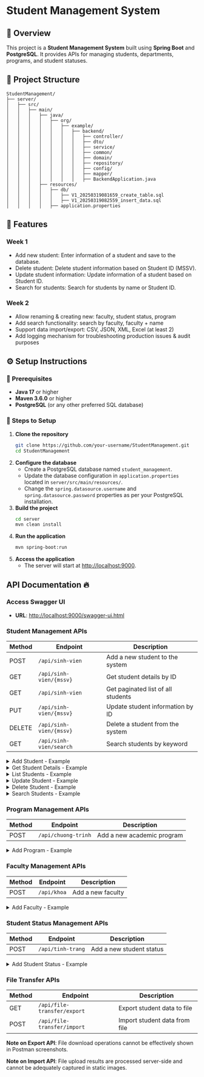 # Student Management System

## 📌 Overview
This project is a **Student Management System** built using **Spring Boot** and **PostgreSQL**. It provides APIs for managing students, departments, programs, and student statuses.

## 📂 Project Structure

```
StudentManagement/
├── server/
│   ├── src/
│   │   ├── main/
│   │   │   ├── java/
│   │   │   │   ├── org/
│   │   │   │   │   ├── example/
│   │   │   │   │   │   ├── backend/
│   │   │   │   │   │   │   ├── controller/
│   │   │   │   │   │   │   ├── dto/
│   │   │   │   │   │   │   ├── service/
│   │   │   │   │   │   │   ├── common/
│   │   │   │   │   │   │   ├── domain/
│   │   │   │   │   │   │   ├── repository/
│   │   │   │   │   │   │   ├── config/
│   │   │   │   │   │   │   ├── mapper/
│   │   │   │   │   │   │   ├── BackendApplication.java
│   │   │   ├── resources/
│   │   │   │   ├── db/
│   │   │   │   │   ├── V1_20250319081659_create_table.sql
│   │   │   │   │   ├── V1_20250319082559_insert_data.sql
│   │   │   │   ├── application.properties
```

## 🚀 Features

### Week 1
- Add new student: Enter information of a student and save to the database.
- Delete student: Delete student information based on Student ID (MSSV).
- Update student information: Update information of a student based on Student ID.
- Search for students: Search for students by name or Student ID.

### Week 2
- Allow renaming & creating new: faculty, student status, program
- Add search functionality: search by faculty, faculty + name
- Support data import/export: CSV, JSON, XML, Excel (at least 2)
- Add logging mechanism for troubleshooting production issues & audit purposes

## ⚙️ Setup Instructions

### **📌 Prerequisites**
- **Java 17** or higher
- **Maven 3.6.0** or higher
- **PostgreSQL** (or any other preferred SQL database)

### **🔧 Steps to Setup**
1. **Clone the repository**
   ```sh
   git clone https://github.com/your-username/StudentManagement.git
   cd StudentManagement

2. **Configure the database**
   - Create a PostgreSQL database named `student_management`.
   - Update the database configuration in `application.properties` located in `server/src/main/resources/`.
   - Change the `spring.datasource.username` and `spring.datasource.password` properties as per your PostgreSQL installation.
3. **Build the project**
    ```sh
    cd server
    mvn clean install
    ```
4. **Run the application**
    ```sh
   mvn spring-boot:run
    ```
5. **Access the application**
   - The server will start at <http://localhost:9000>.

## API Documentation 🔥

### Access Swagger UI
- **URL**: <http://localhost:9000/swagger-ui.html>

### Student Management APIs

| Method | Endpoint | Description |
|--------|----------|-------------|
| POST | `/api/sinh-vien` | Add a new student to the system |
| GET | `/api/sinh-vien/{mssv}` | Get student details by ID |
| GET | `/api/sinh-vien` | Get paginated list of all students |
| PUT | `/api/sinh-vien/{mssv}` | Update student information by ID |
| DELETE | `/api/sinh-vien/{mssv}` | Delete a student from the system |
| GET | `/api/sinh-vien/search` | Search students by keyword |

<details>
<summary>Add Student - Example</summary>

![Add Student](https://res.cloudinary.com/dvzhmi7a9/image/upload/v1742570806/StudentManagement/1-AddStudent.png)

</details>

<details>
<summary>Get Student Details - Example</summary>

![Get Student Details](https://res.cloudinary.com/dvzhmi7a9/image/upload/v1742570933/StudentManagement/2-GetStudent.png)

</details>

<details>
<summary>List Students - Example</summary>

![List Students](https://res.cloudinary.com/dvzhmi7a9/image/upload/v1742571000/StudentManagement/3-ListStudents.png)

</details>

<details>
<summary>Update Student - Example</summary>

![Update Student](https://res.cloudinary.com/dvzhmi7a9/image/upload/v1742571066/StudentManagement/4-UpdateStudent.png)

</details>

<details>
<summary>Delete Student - Example</summary>

![Delete Student](https://res.cloudinary.com/dvzhmi7a9/image/upload/v1742571131/StudentManagement/5-DeleteStudent.png)

</details>

<details>
<summary>Search Students - Example</summary>

![Search Students](https://res.cloudinary.com/dvzhmi7a9/image/upload/v1742571196/StudentManagement/6-SearchStudents.png)

</details>

### Program Management APIs

| Method | Endpoint | Description |
|--------|----------|-------------|
| POST | `/api/chuong-trinh` | Add a new academic program |

<details>
<summary>Add Program - Example</summary>

![Add Program](https://res.cloudinary.com/dvzhmi7a9/image/upload/v1742571261/StudentManagement/7-AddProgram.png)

</details>

### Faculty Management APIs

| Method | Endpoint | Description |
|--------|----------|-------------|
| POST | `/api/khoa` | Add a new faculty |

<details>
<summary>Add Faculty - Example</summary>

![Add Faculty](https://res.cloudinary.com/dvzhmi7a9/image/upload/v1742570806/StudentManagement/8-AddFaculty.png)

</details>

### Student Status Management APIs

| Method | Endpoint | Description |
|--------|----------|-------------|
| POST | `/api/tinh-trang` | Add a new student status |

<details>
<summary>Add Student Status - Example</summary>

![Add Student Status](https://res.cloudinary.com/dvzhmi7a9/image/upload/v1742570806/StudentManagement/9-AddStatus.png)

</details>

### File Transfer APIs

| Method | Endpoint | Description |
|--------|----------|-------------|
| GET | `/api/file-transfer/export` | Export student data to file |
| POST | `/api/file-transfer/import` | Import student data from file |

**Note on Export API**: File download operations cannot be effectively shown in Postman screenshots.

**Note on Import API**: File upload results are processed server-side and cannot be adequately captured in static images.